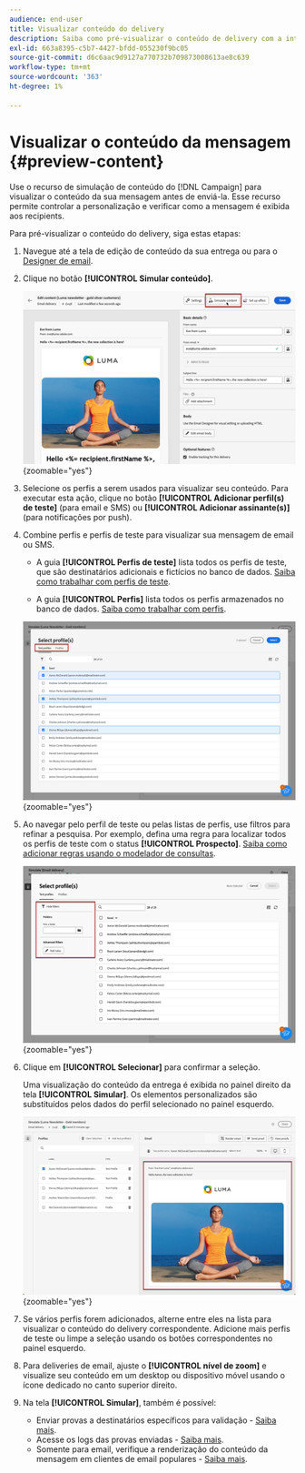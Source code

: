 ```yaml
---
audience: end-user
title: Visualizar conteúdo do delivery
description: Saiba como pré-visualizar o conteúdo de delivery com a interface do usuário da Web do Campaign
exl-id: 663a8395-c5b7-4427-bfdd-055230f9bc05
source-git-commit: d6c6aac9d9127a770732b709873008613ae8c639
workflow-type: tm+mt
source-wordcount: '363'
ht-degree: 1%

---
```


# Visualizar o conteúdo da mensagem {#preview-content}

Use o recurso de simulação de conteúdo do [!DNL Campaign] para visualizar o conteúdo da sua mensagem antes de enviá-la. Esse recurso permite controlar a personalização e verificar como a mensagem é exibida aos recipients.

Para pré-visualizar o conteúdo do delivery, siga estas etapas:

1. Navegue até a tela de edição de conteúdo da sua entrega ou para o [Designer de email](../email/get-started-email-designer.md).

1. Clique no botão **[!UICONTROL Simular conteúdo]**.

   ![Imagem mostrando o botão Simular conteúdo](assets/simulate-button.png){zoomable="yes"}

1. Selecione os perfis a serem usados para visualizar seu conteúdo. Para executar esta ação, clique no botão **[!UICONTROL Adicionar perfil(s) de teste]** (para email e SMS) ou **[!UICONTROL Adicionar assinante(s)]** (para notificações por push).

1. Combine perfis e perfis de teste para visualizar sua mensagem de email ou SMS.

   * A guia **[!UICONTROL Perfis de teste]** lista todos os perfis de teste, que são destinatários adicionais e fictícios no banco de dados. [Saiba como trabalhar com perfis de teste](../audience/test-profiles.md).

   * A guia **[!UICONTROL Perfis]** lista todos os perfis armazenados no banco de dados. [Saiba como trabalhar com perfis](../audience/about-recipients.md).

   ![Imagem mostrando a seleção de perfis](assets/simulate-select-profiles.png){zoomable="yes"}

1. Ao navegar pelo perfil de teste ou pelas listas de perfis, use filtros para refinar a pesquisa. Por exemplo, defina uma regra para localizar todos os perfis de teste com o status **[!UICONTROL Prospecto]**. [Saiba como adicionar regras usando o modelador de consultas](../query/query-modeler-overview.md).

   ![Imagem mostrando filtros aplicados a perfis de teste](assets/simulate-test-profile-filter.png){zoomable="yes"}

1. Clique em **[!UICONTROL Selecionar]** para confirmar a seleção.

   Uma visualização do conteúdo da entrega é exibida no painel direito da tela **[!UICONTROL Simular]**. Os elementos personalizados são substituídos pelos dados do perfil selecionado no painel esquerdo.

   ![Imagem mostrando a visualização do conteúdo de entrega](assets/simulate-preview.png){zoomable="yes"}

1. Se vários perfis forem adicionados, alterne entre eles na lista para visualizar o conteúdo do delivery correspondente. Adicione mais perfis de teste ou limpe a seleção usando os botões correspondentes no painel esquerdo.

1. Para deliveries de email, ajuste o **[!UICONTROL nível de zoom]** e visualize seu conteúdo em um desktop ou dispositivo móvel usando o ícone dedicado no canto superior direito.

1. Na tela **[!UICONTROL Simular]**, também é possível:
   * Enviar provas a destinatários específicos para validação - [Saiba mais](test-deliveries.md).
   * Acesse os logs das provas enviadas - [Saiba mais](test-deliveries.md#access-test-deliveries).
   * Somente para email, verifique a renderização do conteúdo da mensagem em clientes de email populares - [Saiba mais](email-rendering.md).